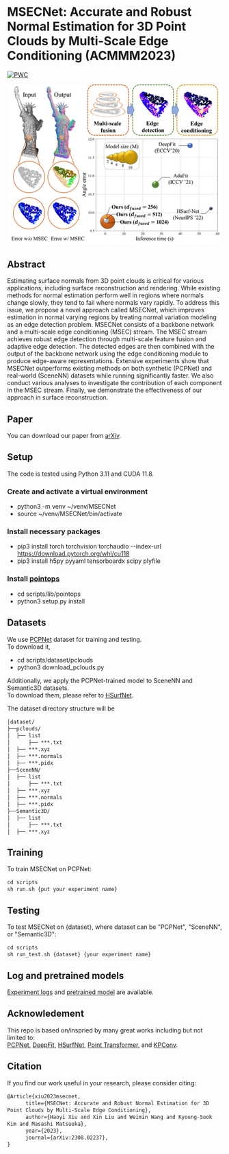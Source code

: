 # MSECNet: Accurate and Robust Normal Estimation for 3D Point Clouds by Multi-Scale Edge Conditioning (ACMMM2023)

[![PWC](https://img.shields.io/endpoint.svg?url=https://paperswithcode.com/badge/msecnet-accurate-and-robust-normal-estimation/surface-normals-estimation-on-pcpnet)](https://paperswithcode.com/sota/surface-normals-estimation-on-pcpnet?p=msecnet-accurate-and-robust-normal-estimation)

<!-- ![banner](figures/banner.png) -->
<p align='center'>
<img src="figures/banner.png" alt="concept" width="500"/>

## Abstract
Estimating surface normals from 3D point clouds is critical for various applications, including surface reconstruction and rendering. While existing methods for normal estimation perform well in regions where normals change slowly, they tend to fail where normals vary rapidly.  To address this issue, we propose a novel approach called MSECNet, which improves estimation in normal varying regions by treating normal variation modeling as an edge detection problem. MSECNet consists of a backbone network and a multi-scale edge conditioning (MSEC) stream. The MSEC stream achieves robust edge detection through multi-scale feature fusion and adaptive edge detection. The detected edges are then combined with the output of the backbone network using the edge conditioning module to produce edge-aware representations. Extensive experiments show that MSECNet outperforms existing methods on both synthetic (PCPNet) and real-world (SceneNN) datasets while running significantly faster. We also conduct various analyses to investigate the contribution of each component in the MSEC stream. Finally, we demonstrate the effectiveness of our approach in surface reconstruction.

## Paper
You can download our paper from [arXiv](https://arxiv.org/abs/2308.02237). 

## Setup
The code is tested using Python 3.11 and CUDA 11.8. 

### Create and activate a virtual environment
- python3 -m venv ~/venv/MSECNet  
- source  ~/venv/MSECNet/bin/activate  

### Install necessary packages
- pip3 install torch torchvision torchaudio --index-url https://download.pytorch.org/whl/cu118  
- pip3 install h5py pyyaml tensorboardx scipy plyfile 

### Install [pointops](https://github.com/POSTECH-CVLab/point-transformer)
- cd scripts/lib/pointops
- python3 setup.py install

## Datasets
We use [PCPNet](https://github.com/paulguerrero/pcpnet) dataset for training and testing.  
To download it, 
- cd scripts/dataset/pclouds
- python3 download_pclouds.py

Additionally, we apply the PCPNet-trained model to SceneNN and Semantic3D datasets.  
To download them, please refer to [HSurfNet](https://github.com/LeoQLi/HSurf-Net/).   

The dataset directory structure will be 
```
│dataset/
├──pclouds/
│  ├── list
│      ├── ***.txt
│  ├── ***.xyz
│  ├── ***.normals
│  ├── ***.pidx
├──SceneNN/
│  ├── list
│      ├── ***.txt
│  ├── ***.xyz
│  ├── ***.normals
│  ├── ***.pidx
├──Semantic3D/
│  ├── list
│      ├── ***.txt
│  ├── ***.xyz
```

## Training
To train MSECNet on PCPNet: 
```
cd scripts
sh run.sh {put your experiment name}
```

## Testing
To test MSECNet on {dataset}, where dataset can be "PCPNet", "SceneNN", or "Semantic3D":
```
cd scripts
sh run_test.sh {dataset} {your experiment name}
```

## Log and pretrained models 
[Experiment logs](https://drive.google.com/drive/folders/15xCmw9wwtNCweE1nJPx7eyD5hLtJ4PuA?usp=sharing) and [pretrained model](https://drive.google.com/drive/folders/1KSABd2Ydvrr7FN4JOVJFqnJTA2YbLDp_?usp=sharing) are available.

## Acknowledement 
This repo is based on/inspried by many great works including but not limited to:  
[PCPNet](https://github.com/paulguerrero/pcpnet), [DeepFit](https://github.com/sitzikbs/DeepFit), [HSurfNet](https://github.com/LeoQLi/HSurf-Net/), [Point Transformer](https://github.com/POSTECH-CVLab/point-transformer), and [KPConv](https://github.com/HuguesTHOMAS/KPConv).  

## Citation
If you find our work useful in your research, please consider citing:
```
@Article{xiu2023msecnet,
      title={MSECNet: Accurate and Robust Normal Estimation for 3D Point Clouds by Multi-Scale Edge Conditioning}, 
      author={Haoyi Xiu and Xin Liu and Weimin Wang and Kyoung-Sook Kim and Masashi Matsuoka},
      year={2023},
      journal={arXiv:2308.02237},
}
```

